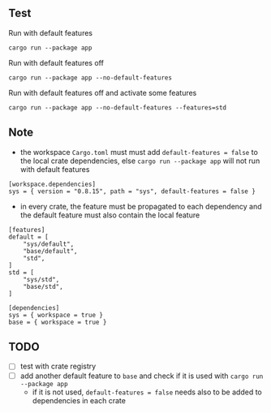 ## Test

Run with default features
```
cargo run --package app
```

Run with default features off
```
cargo run --package app --no-default-features
```

Run with default features off and activate some features
```
cargo run --package app --no-default-features --features=std
```

## Note

- the workspace `Cargo.toml` must must add `default-features = false` to the local crate dependencies, else `cargo run --package app` will not run with default features
```
[workspace.dependencies]
sys = { version = "0.8.15", path = "sys", default-features = false }
```

- in every crate, the feature must be propagated to each dependency and the default feature must also contain the local feature
```
[features]
default = [
    "sys/default",
    "base/default",
    "std",
]
std = [
    "sys/std",
    "base/std",
]

[dependencies]
sys = { workspace = true }
base = { workspace = true }
```

## TODO

- [ ] test with crate registry
- [ ] add another default feature to `base` and check if it is used with `cargo run --package app`
    - if it is not used, `default-features = false` needs also to be added to dependencies in each crate
